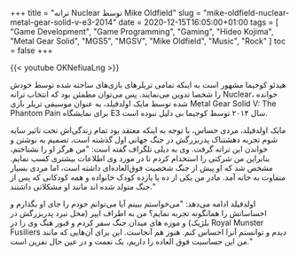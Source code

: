 +++
title = "ترانه Nuclear توسط Mike Oldfield"
slug = "mike-oldfield-nuclear-metal-gear-solid-v-e3-2014"
date = 2020-12-15T16:05:00+01:00
tags = [ "Game Development", "Game Programming", "Gaming", "Hideo Kojima", "Metal Gear Solid", "MGS5", "MGSV", "Mike Oldfield", "Music", "Rock" ]
toc = false
+++

{{< youtube OKNefiuaLng >}}

هیدئو کوجیما مشهور است به اینکه تمامی تریلرهای بازی‌های ساخته شده توسط خودش را شخصا تدوین می‌نمایند. پس می‌توان مطمئن بود که انتخاب ترانه Nuclear، خوانده شده توسط مایک اولدفیلد، به عنوان موسیقی تریلر بازی Metal Gear Solid V: The Phantom Pain برای نمایشگاه E3 سال ۲۰۱۴ توسط کوجیما بی دلیل نبوده است.

مایک اولدفیلد، مردی حساس، با توجه به اینکه معتقد بود تمام زندگی‌اش تحت تاثیر سایه شوم تجربه دهشتناک پدربزرگش در جنگ جهانی اول گذشته است، تصمیم به نوشتن و خواندن این ترانه گرفت. وی به دیلی تلگراف گفته است: "من هرگز او را نشناختم، بنابراین من شرکتی را استخدام کردم تا در مورد وی اطلاعات بیشتری کسب نمایم. مشخص شد که او پیش از جنگ شخصیت فوق‌العاده‌ای داشته است، اما مردی بسیار متفاوت به خانه آمد. مادر من یکی از ده یا یازده کودک خانواده و همه کودکانی که پس از جنگ متولد شده اند مانند او مشکلاتی داشتند."

اولدفیلد ادامه می‌دهد: "می‌خواستم ببینم آیا می‌توانم خودم را جای او بگذارم و احساساتش را همانگونه تجربه نمایم؟ من به اطراف ایپر (محل نبرد پدربزرگش در بلژیک) و موزه های میدان جنگ سفر كردم و قبور هنگ وی را در Royal Munster Fusiliers دیدم و توانستم آنرا احساس كنم. هنوز هم آنجاست. این برای آن‌هایی که مانند من این حساسیت فوق العاده را داریم، یک نعمت و در عین حال نفرین است."

<!--more-->
